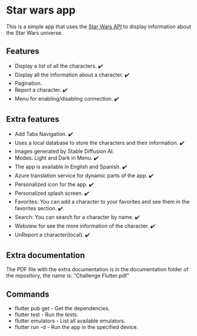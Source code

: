 # Star wars app
This is a simple app that uses the [Star Wars API](https://swapi.dev/) to display information about the Star Wars universe.

## Features
- Display a list of all the characters. :heavy_check_mark:
- Display all the information about a character. :heavy_check_mark:
- Pagination.
- Report a character. :heavy_check_mark:
- Menu for enabling/disabling connection. :heavy_check_mark:

## Extra features
- Add Tabs Navigation. :heavy_check_mark:
- Uses a local database to store the characters and their information. :heavy_check_mark:
- Images generated by Stable Diffusion AI.
- Modes: Light and Dark in Menu. :heavy_check_mark:
- The app is available in English and Spanish. :heavy_check_mark:
- Azure translation service for dynamic parts of the app. :heavy_check_mark:
- Personalized icon for the app. :heavy_check_mark:
- Personalized splash screen. :heavy_check_mark:
- Favorites: You can add a character to your favorites and see them in the favorites section. :heavy_check_mark:
- Search: You can search for a character by name. :heavy_check_mark:
- Webview for see the more information of the character. :heavy_check_mark:
- UnReport a character(local). :heavy_check_mark:

## Extra documentation
The PDF file with the extra documentation is in the documentation folder of the repository, the name is: "Challenge Flutter.pdf"

## Commands
- flutter pub get - Get the dependencies.
- flutter test - Run the tests.
- flutter emulators - List all available emulators.
- flutter run -d <device> - Run the app in the specified device.
